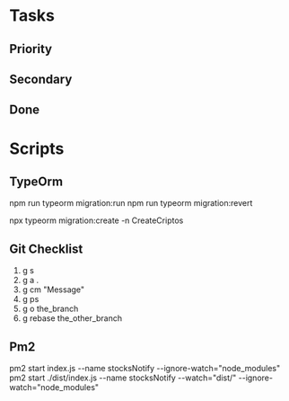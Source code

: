 # Tasks

## Priority

## Secondary


## Done


# Scripts


## TypeOrm

npm run typeorm migration:run
npm run typeorm migration:revert

npx typeorm migration:create -n CreateCriptos

## Git Checklist

1. g s
2. g a .
3. g cm "Message"
4. g ps
5. g o the_branch
6. g rebase the_other_branch

## Pm2
pm2 start index.js --name stocksNotify --ignore-watch="node_modules"
pm2 start ./dist/index.js --name stocksNotify --watch="dist/" --ignore-watch="node_modules"

